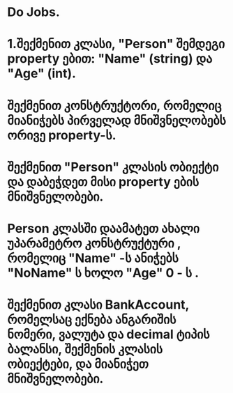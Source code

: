 # Do Jobs.
# 1.შექმენით კლასი, "Person" შემდეგი property ებით: "Name" (string) და "Age" (int). 
# შექმენით  კონსტრუქტორი, რომელიც მიანიჭებს პირველად მნიშვნელობებს ორივე property-ს. 
# შექმენით "Person" კლასის ობიექტი და დაბეჭდეთ მისი property ების მნიშვნელობები.
# Person კლასში დაამატეთ ახალი უპარამეტრო კონსტრუქტური , რომელიც "Name" -ს ანიჭებს "NoName" ს ხოლო "Age" 0 - ს .
# შექმენით კლასი BankAccount, რომელსაც ექნება ანგარიშის ნომერი, ვალუტა და decimal ტიპის ბალანსი, შექმენის კლასის ობიექტები, და მიანიჭეთ მნიშვნელობები.
